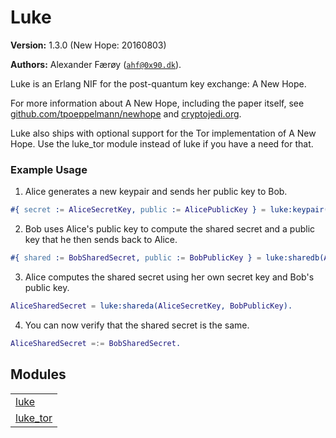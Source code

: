 

# Luke #

__Version:__ 1.3.0 (New Hope: 20160803)

__Authors:__ Alexander Færøy ([`ahf@0x90.dk`](mailto:ahf@0x90.dk)).

Luke is an Erlang NIF for the post-quantum key exchange: A New Hope.

For more information about A New Hope, including the paper itself, see [github.com/tpoeppelmann/newhope](https://github.com/tpoeppelmann/newhope)
and [cryptojedi.org](https://cryptojedi.org/crypto/#newhope).

Luke also ships with optional support for the Tor implementation of A New Hope.
Use the luke_tor module instead of luke if you have a need for that.


### <a name="Example_Usage">Example Usage</a> ###

1. Alice generates a new keypair and sends her public key to Bob.

```erlang
#{ secret := AliceSecretKey, public := AlicePublicKey } = luke:keypair().
```

2. Bob uses Alice's public key to compute the shared secret and a public key that he then sends back to Alice.

```erlang
#{ shared := BobSharedSecret, public := BobPublicKey } = luke:sharedb(AlicePublicKey).
```

3. Alice computes the shared secret using her own secret key and Bob's public
key.

```erlang
AliceSharedSecret = luke:shareda(AliceSecretKey, BobPublicKey).
```

4. You can now verify that the shared secret is the same.

```erlang
AliceSharedSecret =:= BobSharedSecret.
```



## Modules ##


<table width="100%" border="0" summary="list of modules">
<tr><td><a href="https://lab.baconsvin.org/ahf/luke/blob/develop/doc/luke.md" class="module">luke</a></td></tr>
<tr><td><a href="https://lab.baconsvin.org/ahf/luke/blob/develop/doc/luke_tor.md" class="module">luke_tor</a></td></tr></table>

